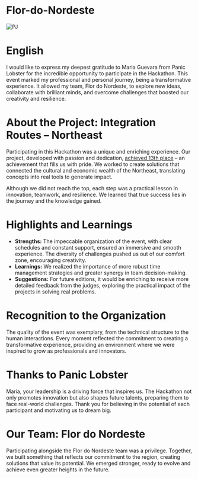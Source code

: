 # Flor-do-Nordeste

![PJ](https://github.com/user-attachments/assets/8e0b59f9-8cbf-42f8-9a83-619b488025de)

# English

I would like to express my deepest gratitude to Maria Guevara from Panic Lobster for the incredible opportunity to participate in the Hackathon. This event marked my professional and personal journey, being a transformative experience. It allowed my team, Flor do Nordeste, to explore new ideas, collaborate with brilliant minds, and overcome challenges that boosted our creativity and resilience.

# About the Project: Integration Routes – Northeast

Participating in this Hackathon was a unique and enriching experience. Our project, developed with passion and dedication, [achieved 13th place](https://repositorio.enap.gov.br/jspui/bitstream/1/8037/6/Resultado%20Final%20Impulso%20Regional%20Hackathon%20Comunicado_25.pdf) – an achievement that fills us with pride. We worked to create solutions that connected the cultural and economic wealth of the Northeast, translating concepts into real tools to generate impact.

Although we did not reach the top, each step was a practical lesson in innovation, teamwork, and resilience. We learned that true success lies in the journey and the knowledge gained.

# Highlights and Learnings

- **Strengths:** The impeccable organization of the event, with clear schedules and constant support, ensured an immersive and smooth experience. The diversity of challenges pushed us out of our comfort zone, encouraging creativity.
- **Learnings:** We realized the importance of more robust time management strategies and greater synergy in team decision-making.
- **Suggestions:** For future editions, it would be enriching to receive more detailed feedback from the judges, exploring the practical impact of the projects in solving real problems.

# Recognition to the Organization

The quality of the event was exemplary, from the technical structure to the human interactions. Every moment reflected the commitment to creating a transformative experience, providing an environment where we were inspired to grow as professionals and innovators.

# Thanks to Panic Lobster

Maria, your leadership is a driving force that inspires us. The Hackathon not only promotes innovation but also shapes future talents, preparing them to face real-world challenges. Thank you for believing in the potential of each participant and motivating us to dream big.

# Our Team: Flor do Nordeste

Participating alongside the Flor do Nordeste team was a privilege. Together, we built something that reflects our commitment to the region, creating solutions that value its potential. We emerged stronger, ready to evolve and achieve even greater heights in the future.

